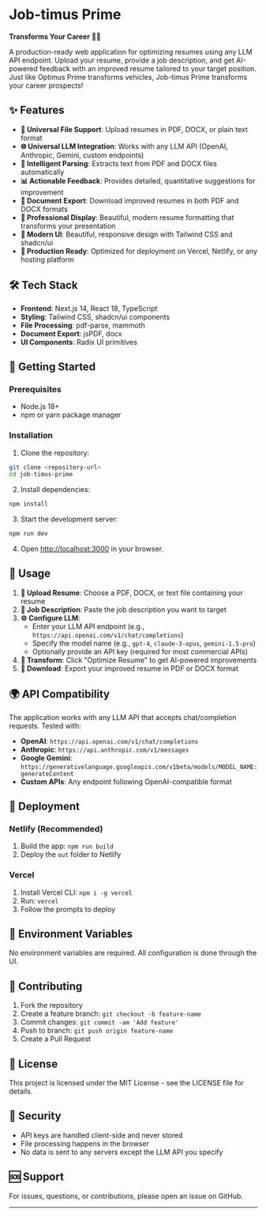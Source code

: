 # Job-timus Prime

**Transforms Your Career** 🚀🤖

A production-ready web application for optimizing resumes using any LLM API endpoint. Upload your resume, provide a job description, and get AI-powered feedback with an improved resume tailored to your target position. Just like Optimus Prime transforms vehicles, Job-timus Prime transforms your career prospects!

## ✨ Features

- **🔄 Universal File Support**: Upload resumes in PDF, DOCX, or plain text format
- **🌐 Universal LLM Integration**: Works with any LLM API (OpenAI, Anthropic, Gemini, custom endpoints)
- **🧠 Intelligent Parsing**: Extracts text from PDF and DOCX files automatically
- **📊 Actionable Feedback**: Provides detailed, quantitative suggestions for improvement
- **📄 Document Export**: Download improved resumes in both PDF and DOCX formats
- **💎 Professional Display**: Beautiful, modern resume formatting that transforms your presentation
- **🎨 Modern UI**: Beautiful, responsive design with Tailwind CSS and shadcn/ui
- **🚀 Production Ready**: Optimized for deployment on Vercel, Netlify, or any hosting platform

## 🛠️ Tech Stack

- **Frontend**: Next.js 14, React 18, TypeScript
- **Styling**: Tailwind CSS, shadcn/ui components
- **File Processing**: pdf-parse, mammoth
- **Document Export**: jsPDF, docx
- **UI Components**: Radix UI primitives

## 🚀 Getting Started

### Prerequisites

- Node.js 18+ 
- npm or yarn package manager

### Installation

1. Clone the repository:
```bash
git clone <repository-url>
cd job-timus-prime
```

2. Install dependencies:
```bash
npm install
```

3. Start the development server:
```bash
npm run dev
```

4. Open [http://localhost:3000](http://localhost:3000) in your browser.

## 🎯 Usage

1. **📁 Upload Resume**: Choose a PDF, DOCX, or text file containing your resume
2. **📝 Job Description**: Paste the job description you want to target
3. **⚙️ Configure LLM**: 
   - Enter your LLM API endpoint (e.g., `https://api.openai.com/v1/chat/completions`)
   - Specify the model name (e.g., `gpt-4`, `claude-3-opus`, `gemini-1.5-pro`)
   - Optionally provide an API key (required for most commercial APIs)
4. **🔄 Transform**: Click "Optimize Resume" to get AI-powered improvements
5. **💾 Download**: Export your improved resume in PDF or DOCX format

## 🌍 API Compatibility

The application works with any LLM API that accepts chat/completion requests. Tested with:

- **OpenAI**: `https://api.openai.com/v1/chat/completions`
- **Anthropic**: `https://api.anthropic.com/v1/messages`
- **Google Gemini**: `https://generativelanguage.googleapis.com/v1beta/models/MODEL_NAME:generateContent`
- **Custom APIs**: Any endpoint following OpenAI-compatible format

## 🚀 Deployment

### Netlify (Recommended)

1. Build the app: `npm run build`
2. Deploy the `out` folder to Netlify

### Vercel 

1. Install Vercel CLI: `npm i -g vercel`
2. Run: `vercel`
3. Follow the prompts to deploy



## 🔧 Environment Variables

No environment variables are required. All configuration is done through the UI.

## 🤝 Contributing

1. Fork the repository
2. Create a feature branch: `git checkout -b feature-name`
3. Commit changes: `git commit -am 'Add feature'`
4. Push to branch: `git push origin feature-name`
5. Create a Pull Request

## 📄 License

This project is licensed under the MIT License - see the LICENSE file for details.

## 🔐 Security

- API keys are handled client-side and never stored
- File processing happens in the browser
- No data is sent to any servers except the LLM API you specify

## 🆘 Support

For issues, questions, or contributions, please open an issue on GitHub.

---